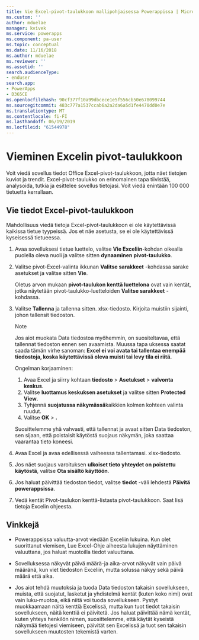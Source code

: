 ```yaml
---
title: Vie Excel-pivot-taulukkoon mallipohjaisessa Powerappissa | MicrosoftDocs
ms.custom: ''
author: mduelae
manager: kvivek
ms.service: powerapps
ms.component: pa-user
ms.topic: conceptual
ms.date: 11/16/2018
ms.author: mduelae
ms.reviewer: ''
ms.assetid: ''
search.audienceType:
- enduser
search.app:
- PowerApps
- D365CE
ms.openlocfilehash: 90cf377f10a99dbcece1e5f556cb50e678099744
ms.sourcegitcommit: 483c777a1537ccab6a2a2da6a5d1fe4470dd0e7e
ms.translationtype: MT
ms.contentlocale: fi-FI
ms.lasthandoff: 06/19/2019
ms.locfileid: "61544978"
---
```

# <a name="export-to-an-excel-pivottable"></a>Vieminen Excelin pivot-taulukkoon


Voit viedä sovellus tiedot Office Excel-pivot-taulukkoon, jotta näet tietojen kuviot ja trendit. Excel-pivot-taulukko on erinomainen tapa tiivistää, analysoida, tutkia ja esittelee sovellus tietojasi. Voit viedä enintään 100 000 tietuetta kerrallaan.  
  

## <a name="export-data-to-an-excel-pivottable"></a>Vie tiedot Excel-pivot-taulukkoon  
Mahdollisuus viedä tietoja Excel-pivot-taulukkoon ei ole käytettävissä kaikissa tietue tyypeissä. Jos et näe asetusta, se ei ole käytettävissä kyseisessä tietueessa.  
  
1. Avaa sovelluksesi tietue luettelo, valitse **Vie Exceliin**-kohdan oikealla puolella oleva nuoli ja valitse sitten **dynaaminen pivot-taulukko**.  
  
2. Valitse pivot-Excel-valinta ikkunan **Valitse sarakkeet** -kohdassa sarake asetukset ja valitse sitten **Vie**.  
  
   Oletus arvon mukaan **pivot-taulukon kenttä luettelona** ovat vain kentät, jotka näytetään pivot-taulukko-luetteloiden **Valitse sarakkeet** -kohdassa.  
  
3. Valitse **Tallenna** ja tallenna sitten. xlsx-tiedosto. Kirjoita muistiin sijainti, johon tallensit tiedoston.  
  
   > [!NOTE]
   > Jos aiot muokata Data tiedostoa myöhemmin, on suositeltavaa, että tallennat tiedoston ennen sen avaamista. Muussa tapa uksessa saatat saada tämän virhe sanoman: **Excel ei voi avata tai tallentaa enempää tiedostoja, koska käytettävissä oleva muisti tai levy tila ei riitä.**  
   > 
   > Ongelman korjaaminen:  
   > 
   > 1. Avaa Excel ja siirry kohtaan **tiedosto** > **Asetukset** > **valvonta keskus**.  
   > 2. Valitse **luottamus keskuksen asetukset** ja valitse sitten **Protected View**.  
   > 3. Tyhjennä **suojatussa näkymässä**kaikkien kolmen kohteen valinta ruudut.  
   > 4. Valitse **OK** >  **.**  
   > 
   > Suosittelemme yhä vahvasti, että tallennat ja avaat sitten Data tiedoston, sen sijaan, että poistaisit käytöstä suojaus näkymän, joka saattaa vaarantaa tieto koneesi.  
  
4. Avaa Excel ja avaa edellisessä vaiheessa tallentamasi. xlsx-tiedosto.  
  
5. Jos näet suojaus varoituksen **ulkoiset tieto yhteydet on poistettu käytöstä**, valitse **Ota sisältö käyttöön**.  
  
6. Jos haluat päivittää tiedoston tiedot, valitse **tiedot** -väli lehdestä **Päivitä powerappsissa**.  
  
7. Vedä kentät Pivot-taulukon kenttä-listasta pivot-taulukkoon. Saat lisä tietoja Excelin ohjeesta.  
  
## <a name="tips"></a>Vinkkejä  
  
- Powerappsissa valuutta-arvot viedään Exceliin lukuina. Kun olet suorittanut viemisen, Lue Excel-Ohje aiheesta lukujen näyttäminen valuuttana, jos haluat muotoilla tiedot valuuttana.
  
- Sovelluksessa näkyvät päivä määrä-ja aika-arvot näkyvät vain päivä määränä, kun viet tiedoston Exceliin, mutta solussa näkyy sekä päivä määrä että aika.  
  
- Jos aiot tehdä muutoksia ja tuoda Data tiedoston takaisin sovellukseen, muista, että suojatut, lasketut ja yhdistelmä kentät (kuten koko nimi) ovat vain luku-muotoa, eikä niitä voi tuoda sovellukseen. Pystyt muokkaamaan näitä kenttiä Excelissä, mutta kun tuot tiedot takaisin sovellukseen, näitä kenttiä ei päivitetä. Jos haluat päivittää nämä kentät, kuten yhteys henkilön nimen, suosittelemme, että käytät kyseistä näkymää tietojesi viemiseen, päivität sen Excelissä ja tuot sen takaisin sovellukseen muutosten tekemistä varten.  
  
 
